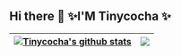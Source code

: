## Hi there 👋  ✨I'M Tinycocha ✨

<!--
**Tinycocha/tinycocha** is a ✨ _special_ ✨ repository because its `README.md` (this file) appears on your GitHub profile.

Here are some ideas to get you started:

- 🔭 I’m currently working on ...
- 🌱 I’m currently learning ...
- 👯 I’m looking to collaborate on ...
- 🤔 I’m looking for help with ...
- 💬 Ask me about ...
- 📫 How to reach me: ...
- 😄 Pronouns: ...
- ⚡ Fun fact: ...
-->

| <a href="#"><img align="center" src="https://github-readme-stats.vercel.app/api?username=tinycocha&show_icons=true&include_all_commits=true&theme=buefy&hide_border=true" alt="Tinycocha's github stats" /></a> | <a href="#"><img align="center" src="https://github-readme-stats.vercel.app/api/top-langs/?username=tinycocha&layout=compact&theme=buefy&hide_border=true" /></a> |
| ------------- | ------------- |
